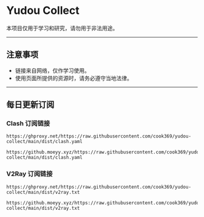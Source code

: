 # Yudou Collect

本项目仅用于学习和研究，请勿用于非法用途。

---

## 注意事项

- 链接来自网络，仅作学习使用。  
- 使用页面所提供的资源时，请务必遵守当地法律。  

---

## 每日更新订阅

### Clash 订阅链接

```shell
https://ghproxy.net/https://raw.githubusercontent.com/cook369/yudou-collect/main/dist/clash.yaml
```

```shell
https://github.moeyy.xyz/https://raw.githubusercontent.com/cook369/yudou-collect/main/dist/clash.yaml
```

### V2Ray 订阅链接

```shell
https://ghproxy.net/https://raw.githubusercontent.com/cook369/yudou-collect/main/dist/v2ray.txt
```

```shell
https://github.moeyy.xyz/https://raw.githubusercontent.com/cook369/yudou-collect/main/dist/v2ray.txt
```
